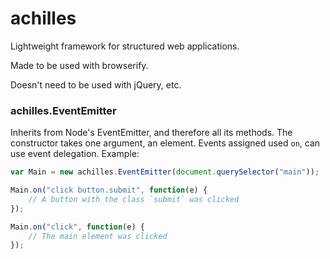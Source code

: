 achilles
========

Lightweight framework for structured web applications.

Made to be used with browserify.

Doesn't need to be used with jQuery, etc.

### achilles.EventEmitter
Inherits from Node's EventEmitter, and therefore all its methods. The constructor takes one argument, an element. 
Events assigned used `on`, can use event delegation. Example:

```js
var Main = new achilles.EventEmitter(document.querySelector("main"));

Main.on("click button.submit", function(e) {
    // A button with the class `submit` was clicked
});

Main.on("click", function(e) {
    // The main element was clicked
});

```

